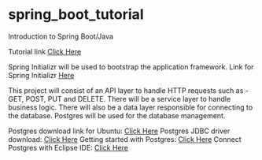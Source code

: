 # spring_boot_tutorial
Introduction to Spring Boot/Java

Tutorial link [Click Here](https://www.youtube.com/watch?v=9SGDpanrc8U)

Spring Initializr will be used to bootstrap the application framework.
Link for Spring Initializr [Here](https://start.spring.io/)

This project will consist of an API layer to handle HTTP requests such as -
GET, POST, PUT and DELETE. There will be a service layer to handle business logic.
There will also be a data layer responsible for connecting to the database. Postgres
will be used for the database management. 

Postgres download link for Ubuntu: [Click Here](https://www.postgresql.org/download/linux/ubuntu/)
Postgres JDBC driver download: [Click Here](https://jdbc.postgresql.org/download.html)
Getting started with Postgres: [Click Here](https://www.w3resource.com/PostgreSQL/connect-to-postgresql-database.php)
Connect Postgres with Eclipse IDE: [Click Here](https://www.youtube.com/watch?v=k9TmykUOE2I)
